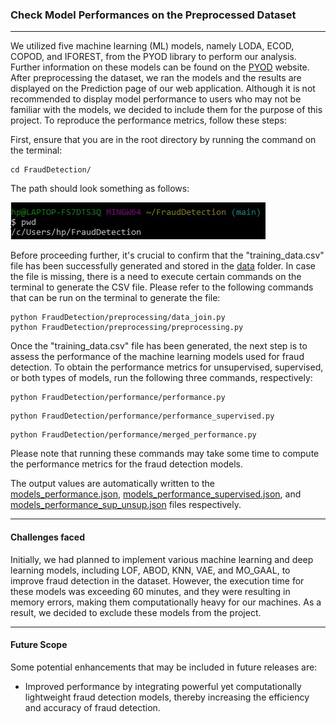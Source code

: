 ### Check Model Performances on the Preprocessed Dataset
----------------------------------------------------------
We utilized five machine learning (ML) models, namely LODA, ECOD, COPOD, and IFOREST, from the PYOD library to perform our analysis. Further information on these models can be found on the [PYOD](https://pyod.readthedocs.io/en/latest/index.html) website. After preprocessing the dataset, we ran the models and the results are displayed on the Prediction page of our web application. Although it is not recommended to display model performance to users who may not be familiar with the models, we decided to include them for the purpose of this project. To reproduce the performance metrics, follow these steps:

First, ensure that you are in the root directory by running the command on the terminal:
```
cd FraudDetection/
```
The path should look something as follows:

![Initial path](example_model_performances2.jpg)

Before proceeding further, it's crucial to confirm that the "training_data.csv" file has been successfully generated and stored in the [data](https://github.com/sagnikgh1899/FraudDetection/tree/main/FraudDetection/data) folder. In case the file is missing, there is a need to execute certain commands on the terminal to generate the CSV file. Please refer to the following commands that can be run on the terminal to generate the file:
```
python FraudDetection/preprocessing/data_join.py
python FraudDetection/preprocessing/preprocessing.py
```

Once the "training_data.csv" file has been generated, the next step is to assess the performance of the machine learning models used for fraud detection. To obtain the performance metrics for unsupervised, supervised, or both types of models, run the following three commands, respectively:
```
python FraudDetection/performance/performance.py
```
```
python FraudDetection/performance/performance_supervised.py
```
```
python FraudDetection/performance/merged_performance.py
```
Please note that running these commands may take some time to compute the performance metrics for the fraud detection models.

The output values are automatically written to the [models_performance.json](https://github.com/sagnikgh1899/FraudDetection/blob/main/FraudDetection/script/json/models_performance.json), [models_performance_supervised.json](https://github.com/sagnikgh1899/FraudDetection/blob/main/FraudDetection/script/json/models_performance_supervised.json), and [models_performance_sup_unsup.json](https://github.com/sagnikgh1899/FraudDetection/blob/main/FraudDetection/script/json/models_performance_sup_unsup.json) files respectively.

----------------------
#### Challenges faced

Initially, we had planned to implement various machine learning and deep learning models, including LOF, ABOD, KNN, VAE, and MO_GAAL, to improve fraud detection in the dataset. However, the execution time for these models was exceeding 60 minutes, and they were resulting in memory errors, making them computationally heavy for our machines. As a result, we decided to exclude these models from the project.

------------------
#### Future Scope
Some potential enhancements that may be included in future releases are:
* Improved performance by integrating powerful yet computationally lightweight fraud detection models, thereby increasing the efficiency and accuracy of fraud detection.
